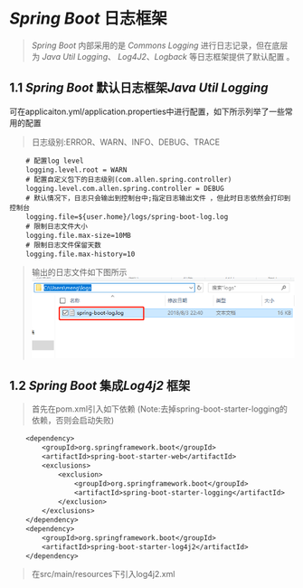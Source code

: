 # *Spring Boot* 日志框架
> *Spring Boot* 内部采用的是 *Commons Logging* 进行日志记录，但在底层为 *Java Util Logging*、
> *Log4J2*、*Logback* 等日志框架提供了默认配置 。

## 1.1 *Spring Boot* 默认日志框架*Java Util Logging*
可在applicaiton.yml/application.properties中进行配置，如下所示列举了一些常用的配置
> 日志级别:ERROR、WARN、INFO、DEBUG、TRACE

        # 配置log level
        logging.level.root = WARN
        # 配置自定义包下的日志级别(com.allen.spring.controller) 
        logging.level.com.allen.spring.controller = DEBUG
        # 默认情况下，日志只会输出到控制台中;指定日志输出文件 ，但此时日志依然会打印到控制台 
        logging.file=${user.home}/logs/spring-boot-log.log
        # 限制日志文件大小
        logging.file.max-size=10MB
		# 限制日志文件保留天数
		logging.file.max-history=10
        
> 输出的日志文件如下图所示 
![logfile](src/test/resources/logfile.jpg)

## 1.2 *Spring Boot* 集成*Log4j2* 框架
> 首先在pom.xml引入如下依赖 (Note:去掉spring-boot-starter-logging的依赖，否则会启动失败)

		<dependency>
			<groupId>org.springframework.boot</groupId>
			<artifactId>spring-boot-starter-web</artifactId>
			<exclusions>
				<exclusion>
					<groupId>org.springframework.boot</groupId>
					<artifactId>spring-boot-starter-logging</artifactId>
				</exclusion>
			</exclusions>
		</dependency>
		<dependency>
			<groupId>org.springframework.boot</groupId>
			<artifactId>spring-boot-starter-log4j2</artifactId>
		</dependency>
		
> 在src/main/resources下引入log4j2.xml


        

